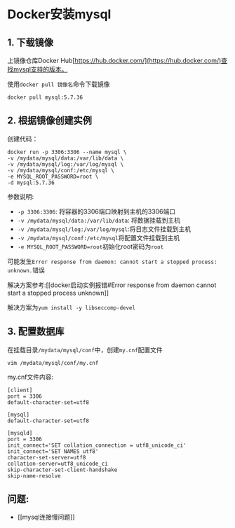 # Docker安装mysql
## 1. 下载镜像
上镜像仓库Docker Hub[https://hub.docker.com/](https://hub.docker.com/)查找mysql支持的版本。

使用``docker pull 镜像名``命令下载镜像

```
docker pull mysql:5.7.36
```

## 2. 根据镜像创建实例

创建代码：
```
docker run -p 3306:3306 --name mysql \
-v /mydata/mysql/data:/var/lib/data \
-v /mydata/mysql/log:/var/log/mysql \
-v /mydata/mysql/conf:/etc/mysql \
-e MYSQL_ROOT_PASSWORD=root \
-d mysql:5.7.36
```

参数说明:

- ``-p 3306:3306``: 将容器的3306端口映射到主机的3306端口
- ``-v /mydata/mysql/data:/var/lib/data``: 将数据挂载到主机
- ``-v /mydata/mysql/log:/var/log/mysql``:将日志文件挂载到主机
- ``-v /mydata/mysql/conf:/etc/mysql``将配置文件挂载到主机
- ``-e MYSQL_ROOT_PASSWORD=root``初始化root密码为``root``

可能发生``Error response from daemon: cannot start a stopped process: unknown.``错误

解决方案参考:[[docker启动实例报错#Error response from daemon cannot start a stopped process unknown]]

解决方案为``yum install -y libseccomp-devel``

## 3. 配置数据库
在挂载目录``/mydata/mysql/conf``中，创建``my.cnf``配置文件
```
vim /mydata/mysql/conf/my.cnf
```

my.cnf文件内容:
```
[client]
port = 3306
default-character-set=utf8

[mysql]
default-character-set=utf8

[mysqld]
port = 3306
init_connect='SET collation_connection = utf8_unicode_ci'
init_connect='SET NAMES utf8'
character-set-server=utf8
collation-server=utf8_unicode_ci
skip-character-set-client-handshake
skip-name-resolve

```

## 问题:
- [[mysql连接慢问题]]